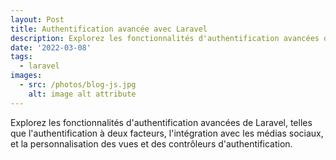 ```yaml
---
layout: Post
title: Authentification avancée avec Laravel 
description: Explorez les fonctionnalités d'authentification avancées de Laravel, telles que l'authentification à deux facteurs, l'intégration avec les médias sociaux, et la personnalisation des vues et des contrôleurs d'authentification.
date: '2022-03-08'
tags:
  - laravel
images:
  - src: /photos/blog-js.jpg
    alt: image alt attribute
---
```


Explorez les fonctionnalités d'authentification avancées de Laravel, telles que l'authentification à deux facteurs, l'intégration avec les médias sociaux, et la personnalisation des vues et des contrôleurs d'authentification.